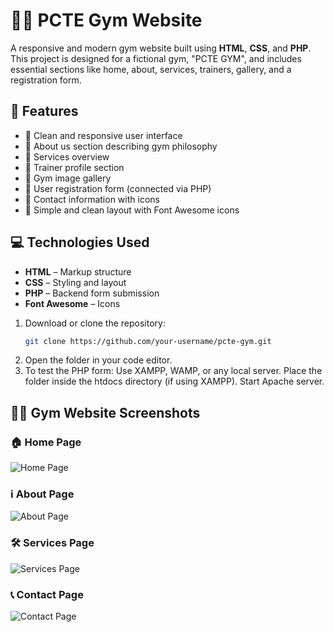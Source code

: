# 🏋️‍♂️ PCTE Gym Website

A responsive and modern gym website built using **HTML**, **CSS**, and **PHP**. This project is designed for a fictional gym, "PCTE GYM", and includes essential sections like home, about, services, trainers, gallery, and a registration form.

## 🚀 Features

- 🔷 Clean and responsive user interface
- 🔷 About us section describing gym philosophy
- 🔷 Services overview 
- 🔷 Trainer profile section
- 🔷 Gym image gallery
- 🔷 User registration form (connected via PHP)
- 🔷 Contact information with icons
- 🔷 Simple and clean layout with Font Awesome icons

## 💻 Technologies Used

- **HTML** – Markup structure  
- **CSS** – Styling and layout  
- **PHP** – Backend form submission  
- **Font Awesome** – Icons

1. Download or clone the repository:
   ```bash
   git clone https://github.com/your-username/pcte-gym.git
   
2. Open the folder in your code editor.
3. To test the PHP form:
    Use XAMPP, WAMP, or any local server.
    Place the folder inside the htdocs directory (if using XAMPP).
    Start Apache server.

## 🏋️‍♂️ Gym Website Screenshots

### 🏠 Home Page
![Home Page](ScreenShot/Home.png)

### ℹ️ About Page
![About Page](ScreenShot/About.png)

### 🛠️ Services Page
![Services Page](ScreenShot/Services.png)

### 📞 Contact Page
![Contact Page](ScreenShot/Contact.png)
